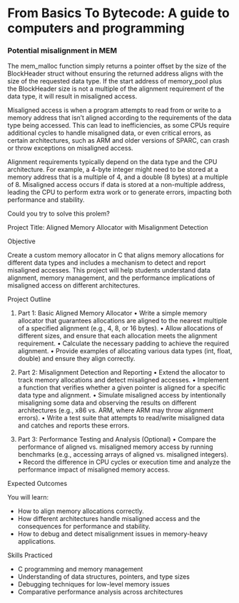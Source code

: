 # From Basics To Bytecode: A guide to computers and programming


### Potential misalignment in MEM

The mem_malloc function simply returns a pointer offset by the size of the BlockHeader struct without ensuring the returned address aligns with the size of the requested data type. If the start address of memory_pool plus the BlockHeader size is not a multiple of the alignment requirement of the data type, it will result in misaligned access.

Misaligned access is when a program attempts to read from or write to a memory address that isn’t aligned according to the requirements of the data type being accessed. This can lead to inefficiencies, as some CPUs require additional cycles to handle misaligned data, or even critical errors, as certain architectures, such as ARM and older versions of SPARC, can crash or throw exceptions on misaligned access.

Alignment requirements typically depend on the data type and the CPU architecture. For example, a 4-byte integer might need to be stored at a memory address that is a multiple of 4, and a double (8 bytes) at a multiple of 8. Misaligned access occurs if data is stored at a non-multiple address, leading the CPU to perform extra work or to generate errors, impacting both performance and stability.

Could you try to solve this prolem?


Project Title: Aligned Memory Allocator with Misalignment Detection

Objective

Create a custom memory allocator in C that aligns memory allocations for different data types and includes a mechanism to detect and report misaligned accesses. This project will help students understand data alignment, memory management, and the performance implications of misaligned access on different architectures.

Project Outline

1.	Part 1: Basic Aligned Memory Allocator
	•	Write a simple memory allocator that guarantees allocations are aligned to the nearest multiple of a specified alignment (e.g., 4, 8, or 16 bytes).
	•	Allow allocations of different sizes, and ensure that each allocation meets the alignment requirement.
	•	Calculate the necessary padding to achieve the required alignment.
	•	Provide examples of allocating various data types (int, float, double) and ensure they align correctly.

2.	Part 2: Misalignment Detection and Reporting
	•	Extend the allocator to track memory allocations and detect misaligned accesses.
	•	Implement a function that verifies whether a given pointer is aligned for a specific data type and alignment.
	•	Simulate misaligned access by intentionally misaligning some data and observing the results on different architectures (e.g., x86 vs. ARM, where ARM may throw alignment errors).
	•	Write a test suite that attempts to read/write misaligned data and catches and reports these errors.

3.	Part 3: Performance Testing and Analysis (Optional)
	•	Compare the performance of aligned vs. misaligned memory access by running benchmarks (e.g., accessing arrays of aligned vs. misaligned integers).
	•	Record the difference in CPU cycles or execution time and analyze the performance impact of misaligned memory access.

Expected Outcomes

You will learn:
- How to align memory allocations correctly.
- How different architectures handle misaligned access and the consequences for performance and stability.
- How to debug and detect misalignment issues in memory-heavy applications.

Skills Practiced

- C programming and memory management
- Understanding of data structures, pointers, and type sizes
- Debugging techniques for low-level memory issues
- Comparative performance analysis across architectures
